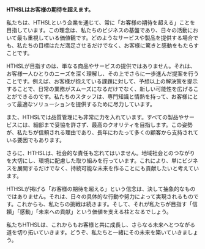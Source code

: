 **HTHSLはお客様の期待を超えます。**

私たちは、HTHSLという企業を通じて、常に「お客様の期待を超える」ことを目指しています。この理念は、私たちのビジネスの基盤であり、日々の活動において最も重視している価値観です。どのようなサービスや製品を提供する場合でも、私たちの目標はただ満足させるだけでなく、お客様に驚きと感動をもたらすことです。

HTHSLが目指すのは、単なる商品やサービスの提供ではありません。それは、お客様一人ひとりのニーズを深く理解し、その上でさらに一歩進んだ提案を行うことです。例えば、お客様が抱えている課題に対して、予想以上の解決策を提示することで、日常の業務がスムーズになるだけでなく、新しい可能性を広げることができるのです。私たちのスタッフは、専門知識と情熱を持って、お客様にとって最適なソリューションを提供するために尽力しています。

また、HTHSLでは品質管理にも非常に力を入れています。すべての製品やサービスには、細部まで妥協を許さず、最高のクオリティを目指します。この姿勢が、私たちが信頼される理由であり、長年にわたって多くの顧客から支持されている要因でもあります。

さらに、HTHSLは、社会的な責任も忘れてはいません。地域社会とのつながりを大切にし、環境に配慮した取り組みを行っています。これにより、単にビジネスを展開するだけでなく、持続可能な未来を作ることにも貢献したいと考えています。

HTHSLが掲げる「お客様の期待を超える」という信念は、決して抽象的なものではありません。それは、日々の具体的な行動や努力によって実現されるものです。これからも、私たちの挑戦は続きます。そして、それが私たちが目指す「信頼」「感動」「未来への貢献」という価値を支える柱となるでしょう。

私たちHTHSLは、これからもお客様と共に成長し、さらなる未来へとつながる道を切り拓いていきます。どうぞ、私たちと一緒にその未来を築いていきましょう。